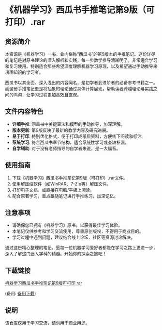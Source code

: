# 《机器学习》西瓜书手推笔记第9版（可打印）.rar

## 资源简介

本资源是《机器学习》一书，业内俗称“西瓜书”的第9版本的手推笔记。这份详尽的笔记是对原书理论的深入解析和实践，每一步数学推导清晰明了，非常适合学习和复习使用。特别适合那些希望深度理解机器学习原理，以及希望通过手动推导来巩固知识的学习者。

西瓜书以其全面、深入浅出的内容闻名，是初学者到进阶者的必备参考书籍之一。而这份手推笔记更是将抽象的理论通过具体计算展现，帮助读者跨越理论与实践之间的鸿沟，让学习过程更加高效且直观。

## 文件内容特色

- **详细手推**: 涵盖书中关键算法和模型的手动推导，加深理解。
- **版本更新**: 第9版反映了最新的教学内容及研究进展。
- **易于打印**: 特别优化格式，便于打印成纸质资料，方便线下阅读和标注。
- **系统学习**: 符合西瓜书章节结构，适合系统性学习或查缺补漏。
- **自学辅助**: 对于没有老师指导的自学者来说，是一大福音。

## 使用指南

1. 下载《机器学习》西瓜书手推笔记第9版（可打印）.rar文件。
2. 使用解压缩软件（如WinRAR、7-Zip等）解压文件。
3. 打印电子文档，或直接在电脑/平板上阅读。
4. 配合原著学习，重点跟随笔记进行手推练习，加深记忆。

## 注意事项

- 请确保您已拥有《机器学习》原书，以获得最佳学习体验。
- 本笔记仅供参考和学习交流使用，尊重原创版权，不得用于商业目的。
- 学习过程中遇到问题，建议结合线上论坛、社区等资源讨论解决。

通过这份精心整理的笔记，愿每一位机器学习爱好者都能在学习之路上更进一步，深入了解这门迷人学科的精髓。开始你的探索之旅吧！

## 下载链接
[机器学习西瓜书手推笔记第9版可打印.rar](https://pan.quark.cn/s/d3a0b34d5a37) 

(备用: [备用下载](https://pan.baidu.com/s/1og-4AqkPzdh-PG1kE1C-hg?pwd=1234))

## 说明

该仓库仅用于学习交流，请勿用于商业用途。
